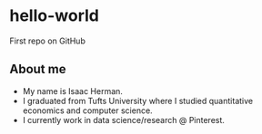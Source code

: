 # hello-world
First repo on GitHub

## About me
- My name is Isaac Herman. 
- I graduated from Tufts University where I studied quantitative economics and computer science. 
- I currently work in data science/research @ Pinterest.
